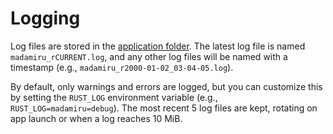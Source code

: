 # Logging
Log files are stored in the [application folder](/docs/help/application-folder.md).
The latest log file  is named `madamiru_rCURRENT.log`,
and any other log files will be named with a timestamp (e.g., `madamiru_r2000-01-02_03-04-05.log`).

By default, only warnings and errors are logged,
but you can customize this by setting the `RUST_LOG` environment variable
(e.g., `RUST_LOG=madamiru=debug`).
The most recent 5 log files are kept, rotating on app launch or when a log reaches 10 MiB.
